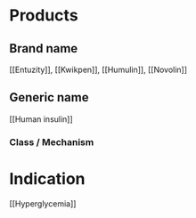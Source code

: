 # Products

## Brand name
[[Entuzity]], [[Kwikpen]], [[Humulin]], [[Novolin]]

## Generic name
[[Human insulin]]

### Class / Mechanism


# Indication
[[Hyperglycemia]]

